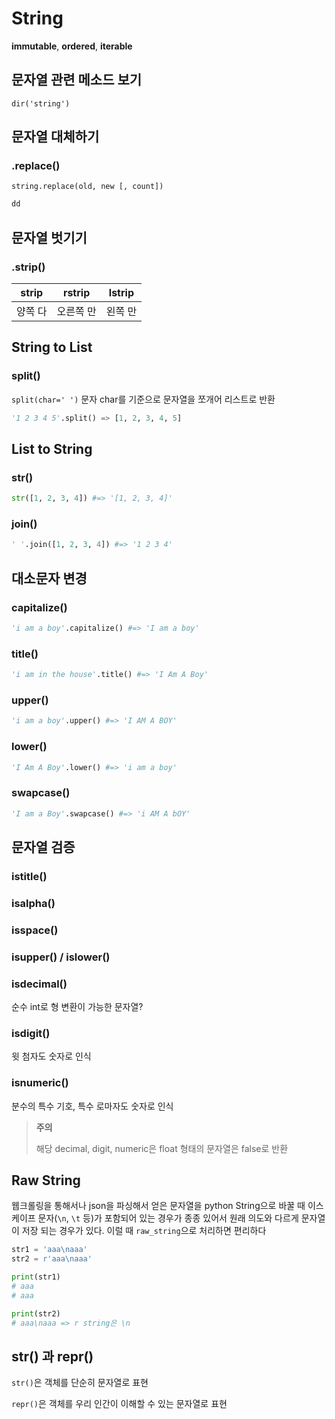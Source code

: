 # String

**immutable**, **ordered**, **iterable**

## 문자열 관련 메소드 보기

`dir('string')`

## 문자열 대체하기

### .replace()

`string.replace(old, new [, count])`

```python
dd
```

## 문자열 벗기기

### .strip()

| strip   | rstrip    | lstrip  |
| ------- | --------- | ------- |
| 양쪽 다 | 오른쪽 만 | 왼쪽 만 |

## String to List

### split()

`split(char=' ')` 문자 char를 기준으로 문자열을 쪼개어 리스트로 반환

```python
'1 2 3 4 5'.split() => [1, 2, 3, 4, 5]
```

## List to String

### str()

```python
str([1, 2, 3, 4]) #=> '[1, 2, 3, 4]'
```

### join()

```python
' '.join([1, 2, 3, 4]) #=> '1 2 3 4'
```

## 대소문자 변경

### capitalize()

```python
'i am a boy'.capitalize() #=> 'I am a boy'
```

### title()

```python
'i am in the house'.title() #=> 'I Am A Boy'
```

### upper()

```python
'i am a boy'.upper() #=> 'I AM A BOY'
```

### lower()

```python
'I Am A Boy'.lower() #=> 'i am a boy'
```

### swapcase()

```python
'I am a Boy'.swapcase() #=> 'i AM A bOY'
```

## 문자열 검증

### istitle()

### isalpha()

### isspace()

### isupper() / islower()

### isdecimal()

순수 int로 형 변환이 가능한 문자열?

### isdigit()

윗 첨자도 숫자로 인식

### isnumeric()

분수의 특수 기호, 특수 로마자도 숫자로 인식

> **주의**
>
> 해당 decimal, digit, numeric은 float 형태의 문자열은 false로 반환

## Raw String

웹크롤링을 통해서나 json을 파싱해서 얻은 문자열을 python String으로 바꿀 때 이스케이프 문자(`\n`, `\t` 등)가 포함되어 있는 경우가 종종 있어서 원래 의도와 다르게 문자열이 저장 되는 경우가 있다. 이럴 때 `raw_string`으로 처리하면 편리하다

```python
str1 = 'aaa\naaa'
str2 = r'aaa\naaa'

print(str1)
# aaa
# aaa

print(str2)
# aaa\naaa => r string은 \n
```

## str() 과 repr()

`str()`은 객체를 단순히 문자열로 표현

`repr()`은 객체를 우리 인간이 이해할 수 있는 문자열로 표현